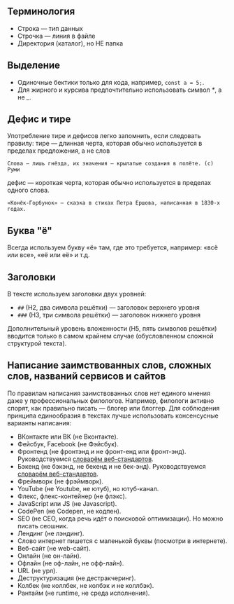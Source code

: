 ## Терминология

* Строка — тип данных
* Строчка — линия в файле
* Директория (каталог), но НЕ папка

## Выделение

* Одиночные бектики только для кода, например, `const a = 5;`.
* Для жирного и курсива предпочтительно использовать символ _*_, а не *_*.

## Дефис и тире

Употребление тире и дефисов легко запомнить, если следовать правилу: тире — длинная черта, которая обычно используется в пределах предложения, а не слов

```
Слова — лишь гнёзда, их значения — крылатые создания в полёте. (c) Руми
```

дефис — короткая черта, которая обычно используется в пределах одного слова.

```
«Конёк-Горбунок» — сказка в стихах Петра Ершова, написанная в 1830-х годах.
```

## Буква "ё"

Всегда используем букву «ё» там, где это требуется, например: «всё или все», «её или её» и т.д.

## Заголовки

В тексте используем заголовки двух уровней:

* `##` (H2, два символа решётки) — заголовок верхнего уровня
* `###` (H3, три символа решётки) — заголовок нижнего уровня

Дополнительный уровень вложенности (H5, пять символов решётки) вводится только в самом крайнем случае (обусловленном сложной структурой текста).

## Написание заимствованных слов, сложных слов, названий сервисов и сайтов

По правилам написания заимствованных слов нет единого мнения даже у профессиональных филологов. Например, филологи активно спорят, как правильно писать — блогер или блоггер. Для соблюдения принципа единообразия в текстах лучше использовать консенсусные варианты написания:

* ВКонтакте или ВК (не Вконтакте).
* Фейсбук, Facebook (не Фэйсбук).
* Фронтенд (не фронтэнд и не фронт-енд или фронт-энд). Руководствуемся [словарём веб-стандартов](https://github.com/web-standards-ru/dictionary/blob/master/dictionary.md#front-end).
* Бэкенд (не бэкэнд, не бекенд и не бек-энд). Руководствуемся [словарём веб-стандартов](https://github.com/web-standards-ru/dictionary/blob/master/dictionary.md#back-end).
* Фреймворк (не фрэймворк).
* YouTube (не Youtube, не ютуб), но ютуб-канал.
* Флекс, флекс-контейнер (не флэкс).
* JavaScript или JS (не Javascript).
* CodePen (не Codepen, не кодпен).
* SEO (не СЕО, когда речь идёт о поисковой оптимизации). Но можно писать сеошник.
* Лендинг (не лэндинг).
* Слово интернет пишется с маленькой буквы (посмотри в интернете).
* Веб-сайт (не web-сайт).
* Онлайн (не он-лайн).
* Офлайн (не оф-лайн, не офф-лайн).
* URL (не урл).
* Деструктуризация (не дестракчеринг).
* Колбек (не коллбек, не колбэк и не коллбэк).
* Рантайм (не runtime, не среда исполнения).
